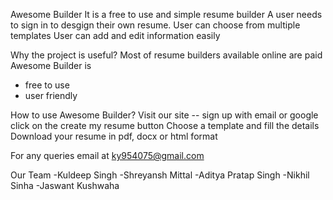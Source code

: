 Awesome Builder
It is a free to use and simple resume builder
A user needs to sign in to desgign their own resume.
User can choose from multiple templates
User can add and edit information easily

Why the project is useful?
Most of resume builders available online are paid 
Awesome Builder is
- free to use
- user friendly

How to use Awesome Builder?
Visit our site --
sign up with email or google 
click on the create my resume button
Choose a template and fill the details
Download your resume in pdf, docx or html format

For any queries 
email at ky954075@gmail.com


Our Team
-Kuldeep Singh
-Shreyansh Mittal
-Aditya Pratap Singh
-Nikhil Sinha
-Jaswant Kushwaha
